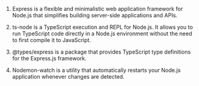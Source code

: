 1. Express is a flexible and minimalistic web application framework for Node.js that simplifies building server-side applications and APIs.

2. ts-node is a TypeScript execution and REPL for Node.js. It allows you to run TypeScript code directly in a Node.js environment without the need to first compile it to JavaScript. 

3. @types/express is a package that provides TypeScript type definitions for the Express.js framework.

4. Nodemon-watch is a utility that automatically restarts your Node.js application whenever changes are detected.
